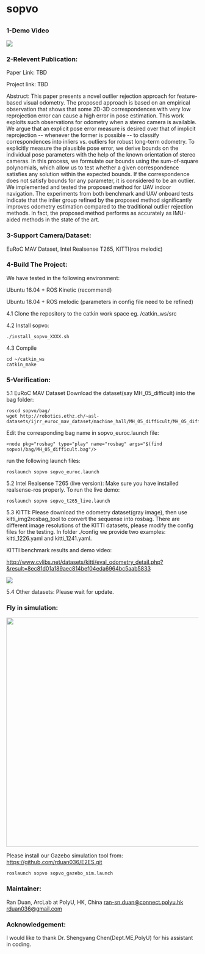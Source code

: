 #  sopvo
## 

### 1-Demo Video

[![](http://img.youtube.com/vi/VfmFdpIEhFM/0.jpg)](http://www.youtube.com/watch?v=VfmFdpIEhFM "")

### 2-Relevent Publication:

Paper Link: TBD

Project link: TBD

Abstruct:
This paper presents a novel outlier rejection approach for feature-based visual odometry. The proposed approach is based on an empirical observation that shows that some 2D-3D correspondences with very low reprojection error can cause a high error in pose estimation. This work exploits such observations for odometry when a stereo camera is available. We argue that an explicit pose error measure is desired over that of implicit reprojection -- whenever the former is possible -- to classify correspondences into inliers vs. outliers for robust long-term odometry. To explicitly measure the plausible pose error, we derive bounds on the individual pose parameters with the help of the known orientation of stereo cameras. In this process, we formulate our bounds using the sum-of-square polynomials, which allow us to test whether a given correspondence satisfies any solution within the expected bounds. If the correspondence does not satisfy bounds for any parameter, it is considered to be an outlier. We implemented and tested the proposed method for UAV indoor navigation. The experiments from both benchmark and UAV onboard tests indicate that the inlier group refined by the proposed method significantly improves odometry estimation compared to the traditional outlier rejection methods. In fact, the proposed method performs as accurately as IMU-aided methods in the state of the art.

### 3-Support Camera/Dataset:

EuRoC MAV Dataset, Intel Realsense T265, KITTI(ros melodic)

### 4-Build The Project:

We have tested in the following environment:

Ubuntu 16.04 + ROS Kinetic (recommend)

Ubuntu 18.04 + ROS melodic (parameters in config file need to be refined)

4.1 Clone the repository to the catkin work space eg. /catkin_ws/src

4.2 Install sopvo:
````
./install_sopvo_XXXX.sh
````
4.3 Compile
````
cd ~/catkin_ws
catkin_make
````
### 5-Verification:

5.1 EuRoC MAV Dataset
Download the dataset(say MH_05_difficult) into the bag folder:
````
roscd sopvo/bag/
wget http://robotics.ethz.ch/~asl-datasets/ijrr_euroc_mav_dataset/machine_hall/MH_05_difficult/MH_05_difficult.bag
````
Edit the corresponding bag name in sopvo_euroc.launch file:
````
<node pkg="rosbag" type="play" name="rosbag" args="$(find sopvo)/bag/MH_05_difficult.bag"/>
````
run the following launch files:
````
roslaunch sopvo sopvo_euroc.launch
````

5.2 Intel Realsense T265 (live version):
Make sure you have installed realsense-ros properly. To run the live demo:
````
roslaunch sopvo sopvo_t265_live.launch
````

5.3 KITTI:
Please download the odometry dataset(gray image), then use kitti_img2rosbag_tool to convert the sequense into rosbag.
There are different image resolutions of the KITTI datasets, please modify the config files for the testing. 
In folder ./config we provide two examples: kitti_1226.yaml and kitti_1241.yaml. 

KITTI benchmark results and demo video:

http://www.cvlibs.net/datasets/kitti/eval_odometry_detail.php?&result=8ec81d01a189aec814bef04eda6964bc5aab5833

[![](http://img.youtube.com/vi/0eGTsfJpJl4/0.jpg)](http://www.youtube.com/watch?v=0eGTsfJpJl4 "")

5.4 Other datasets:
Please wait for update.

### Fly in simulation:

<img src="results/sopvo_sim.gif" width="600"> <br />

Please install our Gazebo simulation tool from: https://github.com/rduan036/E2ES.git

````
roslaunch sopvo sopvo_gazebo_sim.launch
````

### Maintainer:

Ran Duan, ArcLab at PolyU, HK, China
ran-sn.duan@connect.polyu.hk
rduan036@gmail.com

### Acknowledgement:
I would like to thank Dr. Shengyang Chen(Dept.ME,PolyU) for his assistant in coding.  
